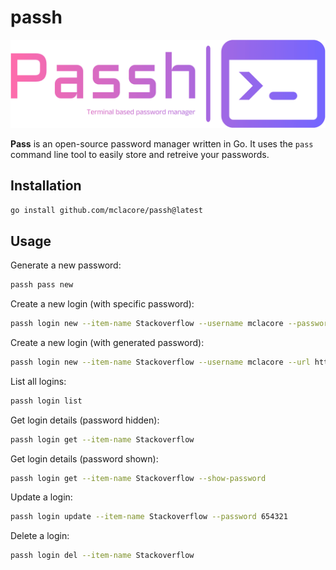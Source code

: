 # passh

![Passh logo](./assets/logo-no-background.png)

**Pass** is an open-source password manager written in Go. It uses the `pass` command line tool to easily store and retreive your passwords.

## Installation

```bash
go install github.com/mclacore/passh@latest
```

## Usage

Generate a new password:
```bash
passh pass new
```

Create a new login (with specific password):
```bash
passh login new --item-name Stackoverflow --username mclacore --password 123456 --url https://stackoverflow.com
```

Create a new login (with generated password):
```bash
passh login new --item-name Stackoverflow --username mclacore --url https://stackoverflow.com
```

List all logins:
```bash
passh login list
```

Get login details (password hidden):
```bash
passh login get --item-name Stackoverflow
```

Get login details (password shown):
```bash
passh login get --item-name Stackoverflow --show-password
```

Update a login:
```bash
passh login update --item-name Stackoverflow --password 654321
```

Delete a login:
```bash
passh login del --item-name Stackoverflow
```

<!---
Setting up collections:

- Collections will be their own tables
- Database file will need to be stored _somewhere_
- Need to decrypt on db call, then encrypt after db call
- Need fast decrypt/encrypt
- Double encryption on passwords?

# Create new collection
```bash
passh collection (col) new --name/n colName
```

# List collections
```bash
passh collection list
```

# Get login items in collection
```bash
passh login list --collection/c colName
```

# Migrate item from 1 collection to another
# Perfoms:
1. Get login item
2. Create login item in newColName
3. Verify login item in newColName
4. Delete login item in oldColName
```bash
passh login migrate --from-collection/f oldColName --to-collection/t newColName
```
-->
